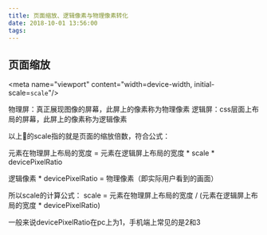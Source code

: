 ```yaml
---
title: 页面缩放、逻辑像素与物理像素转化
date: 2018-10-01 13:56:00
tags:
---
```


## 页面缩放

\<meta name="viewport" content="width=device-width, initial-scale=`scale`"\/>

物理屏：真正展现图像的屏幕，此屏上的像素称为物理像素
逻辑屏：css层面上布局的屏幕，此屏上的像素称为逻辑像素

以上的scale指的就是页面的缩放倍数，符合公式：

元素在物理屏上布局的宽度  = 元素在逻辑屏上布局的宽度 * scale * devicePixelRatio

逻辑像素 * devicePixelRatio = 物理像素（即实际用户看到的画面）

所以scale的计算公式：
scale = 元素在物理屏上布局的宽度 / (元素在逻辑屏上布局的宽度 * devicePixelRatio)

一般来说devicePixelRatio在pc上为1，手机端上常见的是2和3
